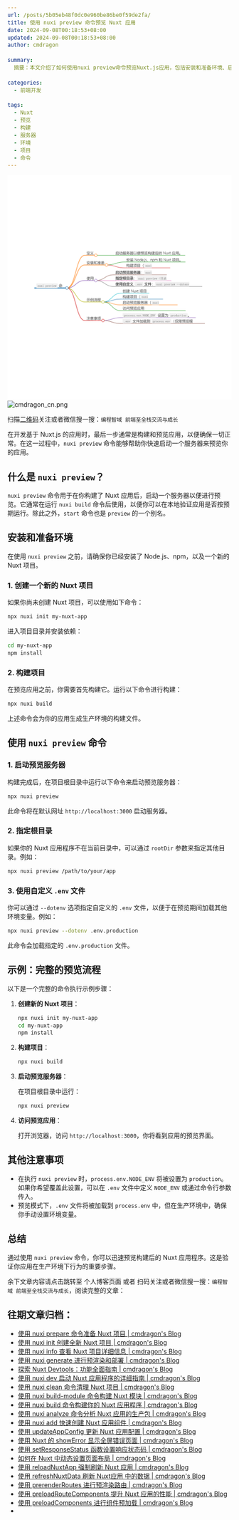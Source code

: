 ```yaml
---
url: /posts/5b05eb48f0dc0e960be86be0f59de2fa/
title: 使用 nuxi preview 命令预览 Nuxt 应用
date: 2024-09-08T00:18:53+08:00
updated: 2024-09-08T00:18:53+08:00
author: cmdragon

summary:
  摘要：本文介绍了如何使用nuxi preview命令预览Nuxt.js应用，包括安装和准备环境、启动预览服务器的步骤，以及如何指定根目录和使用自定义.env文件等高级用法。通过nuxi preview，开发者能够在本地快速验证应用构建后的实际效果，确保一切按预期工作。

categories:
  - 前端开发

tags:
  - Nuxt
  - 预览
  - 构建
  - 服务器
  - 环境
  - 项目
  - 命令
---
```


<img src="/images/2024_09_08 13_13_23.png" title="2024_09_08 13_13_23.png" alt="2024_09_08 13_13_23.png"/>

<img src="https://api2.cmdragon.cn/upload/cmder/20250304_012821924.jpg" title="cmdragon_cn.png" alt="cmdragon_cn.png"/>


扫描[二维码](https://api2.cmdragon.cn/upload/cmder/20250304_012821924.jpg)关注或者微信搜一搜：`编程智域 前端至全栈交流与成长`



在开发基于 Nuxt.js 的应用时，最后一步通常是构建和预览应用，以便确保一切正常。在这一过程中，`nuxi preview` 命令能够帮助你快速启动一个服务器来预览你的应用。

## 什么是 `nuxi preview`？

`nuxi preview` 命令用于在你构建了 Nuxt 应用后，启动一个服务器以便进行预览。它通常在运行 `nuxi build` 命令后使用，以便你可以在本地验证应用是否按预期运行。除此之外，`start` 命令也是 `preview` 的一个别名。

## 安装和准备环境

在使用 `nuxi preview` 之前，请确保你已经安装了 Node.js、npm，以及一个新的 Nuxt 项目。

### 1. 创建一个新的 Nuxt 项目

如果你尚未创建 Nuxt 项目，可以使用如下命令：

```bash
npx nuxi init my-nuxt-app
```

进入项目目录并安装依赖：

```bash
cd my-nuxt-app
npm install
```

### 2. 构建项目

在预览应用之前，你需要首先构建它。运行以下命令进行构建：

```bash
npx nuxi build
```

上述命令会为你的应用生成生产环境的构建文件。

## 使用 `nuxi preview` 命令

### 1. 启动预览服务器

构建完成后，在项目根目录中运行以下命令来启动预览服务器：

```bash
npx nuxi preview
```

此命令将在默认网址 `http://localhost:3000` 启动服务器。

### 2. 指定根目录

如果你的 Nuxt 应用程序不在当前目录中，可以通过 `rootDir` 参数来指定其他目录。例如：

```bash
npx nuxi preview /path/to/your/app
```

### 3. 使用自定义 `.env` 文件

你可以通过 `--dotenv` 选项指定自定义的 `.env` 文件，以便于在预览期间加载其他环境变量。例如：

```bash
npx nuxi preview --dotenv .env.production
```

此命令会加载指定的 `.env.production` 文件。

## 示例：完整的预览流程

以下是一个完整的命令执行示例步骤：

1.  **创建新的 Nuxt 项目**：

    ```bash
    npx nuxi init my-nuxt-app
    cd my-nuxt-app
    npm install
    ```

2.  **构建项目**：

    ```bash
    npx nuxi build
    ```

3.  **启动预览服务器**：

    在项目根目录中运行：

    ```bash
    npx nuxi preview
    ```

4.  **访问预览应用**：

    打开浏览器，访问 `http://localhost:3000`，你将看到应用的预览界面。

## 其他注意事项

*   在执行 `nuxi preview` 时，`process.env.NODE_ENV` 将被设置为 `production`。如果你希望覆盖此设置，可以在 `.env` 文件中定义 `NODE_ENV` 或通过命令行参数传入。
*   预览模式下，`.env` 文件将被加载到 `process.env` 中，但在生产环境中，确保你手动设置环境变量。

## 总结

通过使用 `nuxi preview` 命令，你可以迅速预览构建后的 Nuxt 应用程序。这是验证你应用在生产环境下行为的重要步骤。


余下文章内容请点击跳转至 个人博客页面 或者 扫码关注或者微信搜一搜：`编程智域 前端至全栈交流与成长`，阅读完整的文章：

## 往期文章归档：

- [使用 nuxi prepare 命令准备 Nuxt 项目 | cmdragon's Blog](https://blog.cmdragon.cn/posts/f00fdc02feaaf3525efceaf3e2dc5814/)
- [使用 nuxi init 创建全新 Nuxt 项目 | cmdragon's Blog](https://blog.cmdragon.cn/posts/e215ae9d731aea9f7b5d6aef7aa1a4db/)
- [使用 nuxi info 查看 Nuxt 项目详细信息 | cmdragon's Blog](https://blog.cmdragon.cn/posts/f7aeb6ad9c1c9cf3980419a88a66b082/)
- [使用 nuxi generate 进行预渲染和部署 | cmdragon's Blog](https://blog.cmdragon.cn/posts/82f081b254205e6c18a5d415f97f2519/)
- [探索 Nuxt Devtools：功能全面指南 | cmdragon's Blog](https://blog.cmdragon.cn/posts/ba266042f1b1b5d48140c44161ea0421/)
- [使用 nuxi dev 启动 Nuxt 应用程序的详细指南 | cmdragon's Blog](https://blog.cmdragon.cn/posts/ffaecaca091c2823b255244bbf0e4e6e/)
- [使用 nuxi clean 命令清理 Nuxt 项目 | cmdragon's Blog](https://blog.cmdragon.cn/posts/4382efd355d49a6c8c6ca9f96c90fe8d/)
- [使用 nuxi build-module 命令构建 Nuxt 模块 | cmdragon's Blog](https://blog.cmdragon.cn/posts/7a131f2e511146460683c0b6d2c4e911/)
- [使用 nuxi build 命令构建你的 Nuxt 应用程序 | cmdragon's Blog](https://blog.cmdragon.cn/posts/bc2bfb4e25c5fe348c22bcd59db71579/)
- [使用 nuxi analyze 命令分析 Nuxt 应用的生产包 | cmdragon's Blog](https://blog.cmdragon.cn/posts/2e9061a0c24ee58d41b70de7b45040d5/)
- [使用 nuxi add 快速创建 Nuxt 应用组件 | cmdragon's Blog](https://blog.cmdragon.cn/posts/917849288e8e1cc200cdd37a60e48387/)
- [使用 updateAppConfig 更新 Nuxt 应用配置 | cmdragon's Blog](https://blog.cmdragon.cn/posts/870198cdff2bbd91a5af2182da7662a8/)
- [使用 Nuxt 的 showError 显示全屏错误页面 | cmdragon's Blog](https://blog.cmdragon.cn/posts/54debfbfcb8e75989b8e0efe82573a86/)
- [使用 setResponseStatus 函数设置响应状态码 | cmdragon's Blog](https://blog.cmdragon.cn/posts/302e9ee7406d6304cf38978e07b4480c/)
- [如何在 Nuxt 中动态设置页面布局 | cmdragon's Blog](https://blog.cmdragon.cn/posts/4c7fb169913298de59cbe19fcbaac8d3/)
- [使用 reloadNuxtApp 强制刷新 Nuxt 应用 | cmdragon's Blog](https://blog.cmdragon.cn/posts/f47b024ff8b1e13c71741951067ae579/)
- [使用 refreshNuxtData 刷新 Nuxt应用 中的数据 | cmdragon's Blog](https://blog.cmdragon.cn/posts/1d66580f8a7e8510b9f9af6272aecc2e/)
- [使用 prerenderRoutes 进行预渲染路由 | cmdragon's Blog](https://blog.cmdragon.cn/posts/87586efe60054fbbb53f151d9025f356/)
- [使用 preloadRouteComponents 提升 Nuxt 应用的性能 | cmdragon's Blog](https://blog.cmdragon.cn/posts/476d81c3a7972e5b8d84db523437836c/)
- [使用 preloadComponents 进行组件预加载 | cmdragon's Blog](https://blog.cmdragon.cn/posts/b54b94bb4434e506c17b07f68a13bf94/)
-

